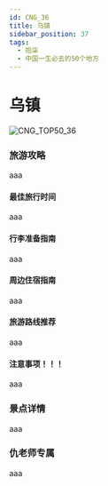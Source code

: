 ```yaml
---
id: CNG_36
title: 乌镇
sidebar_position: 37
tags:
  - 拾柒
  - 中国一生必去的50个地方
---
```


# 乌镇

![CNG\_TOP50\_36](https://github.com/AzraelQAQ/my-docusaurus-site/blob/master/img/love/CNG\_TOP50/36.png)

### 旅游攻略

aaa

#### 最佳旅行时间

aaa

#### 行李准备指南

aaa

#### 周边住宿指南

aaa

#### 旅游路线推荐

aaa

#### 注意事项！！！

aaa

### 景点详情

aaa

### 仇老师专属

aaa
